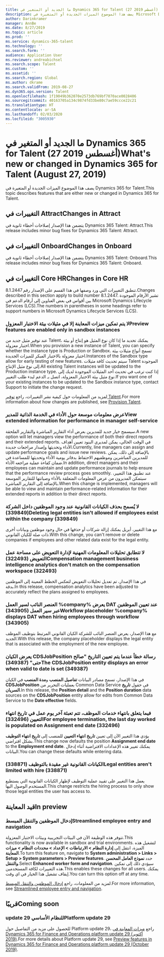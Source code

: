 ```yaml
---
title: ما الجديد أو المتغير في Dynamics 365 for Talent (27 أغسطس 2019)
description: يصف هذا الموضوع الميزات الجديدة أو المتغيرة في Microsoft Dynamics 365 for Talent.
author: Darinkramer
manager: AnnBe
ms.date: 8/27/2019
ms.topic: article
ms.prod: ''
ms.service: dynamics-365-talent
ms.technology: ''
ms.search.form: ''
audience: Application User
ms.reviewer: andreabichsel
ms.search.scope: Talent
ms.custom: ''
ms.assetid: ''
ms.search.region: Global
ms.author: dkrame
ms.search.validFrom: 2019-08-27
ms.dyn365.ops.version: Talent
ms.openlocfilehash: 1f19049b362070e2573db769bf7070ace0028406
ms.sourcegitcommit: 40163705a134c9874fd33be80c7ae59ccce22c21
ms.translationtype: HT
ms.contentlocale: ar-SA
ms.lasthandoff: 02/03/2020
ms.locfileid: "3005930"
---
```

# <a name="whats-new-or-changed-in-dynamics-365-for-talent-august-27-2019"></a><span data-ttu-id="5406c-103">ما الجديد أو المتغير في Dynamics 365 for Talent (27 أغسطس 2019)</span><span class="sxs-lookup"><span data-stu-id="5406c-103">What's new or changed in Dynamics 365 for Talent (August 27, 2019)</span></span>

<span data-ttu-id="5406c-104">يصف هذا الموضوع الميزات الجديدة أو المتغيرة في Dynamics 365 for Talent.</span><span class="sxs-lookup"><span data-stu-id="5406c-104">This topic describes features that are either new or changed in Dynamics 365 for Talent.</span></span>

## <a name="changes-in-attract"></a><span data-ttu-id="5406c-105">التغييرات في Attract</span><span class="sxs-lookup"><span data-stu-id="5406c-105">Changes in Attract</span></span>

<span data-ttu-id="5406c-106">يتضمن هذا الإصدار إصلاحات أخطاء ثانوية في Dynamics 365 Talent: Attract.</span><span class="sxs-lookup"><span data-stu-id="5406c-106">This release includes minor bug fixes for Dynamics 365 Talent: Attract.</span></span>

## <a name="changes-in-onboard"></a><span data-ttu-id="5406c-107">التغييرات في Onboard</span><span class="sxs-lookup"><span data-stu-id="5406c-107">Changes in Onboard</span></span>

<span data-ttu-id="5406c-108">يتضمن هذا الإصدار إصلاحات أخطاء ثانوية في Dynamics 365 Talent: Onboard.</span><span class="sxs-lookup"><span data-stu-id="5406c-108">This release includes minor bug fixes for Dynamics 365 Talent: Onboard.</span></span>

## <a name="changes-in-core-hr"></a><span data-ttu-id="5406c-109">التغييرات في Core HR</span><span class="sxs-lookup"><span data-stu-id="5406c-109">Changes in Core HR</span></span>

<span data-ttu-id="5406c-110">تنطبق التغييرات التي ورد وصفها في هذا القسم على الإصدار رقم 8.1.2447.</span><span class="sxs-lookup"><span data-stu-id="5406c-110">Changes described in this section apply to build number 8.1.2447.</span></span> <span data-ttu-id="5406c-111">تشير الأرقام الموجودة بين أقواس في بعض العناوين إلى أرقام الدعم في Microsoft Dynamics Lifecycle Services (LCS).</span><span class="sxs-lookup"><span data-stu-id="5406c-111">The numbers in parentheses in some headings refer to support numbers in Microsoft Dynamics Lifecycle Services (LCS).</span></span>

### <a name="preview-features-are-enabled-only-in-sandbox-instances"></a><span data-ttu-id="5406c-112">لا يتم تمكين ميزات المعاينة إلا في مثيلات بيئة الاختبار المعزول</span><span class="sxs-lookup"><span data-stu-id="5406c-112">Preview features are enabled only in sandbox instances</span></span>

<span data-ttu-id="5406c-113">عند توفير مثيل جديد من Talent‬، يمكنك تحديد ما إذا كان نوع المثيل هو إنتاج أو بيئة اختبار معزولة.</span><span class="sxs-lookup"><span data-stu-id="5406c-113">When you provision a new instance of Talent, you can specify whether the instance type is Production or Sandbox.</span></span> <span data-ttu-id="5406c-114">تسمح أنواع مثيلات بيئة اختبار معزولة بالاختبار المبكر للميزات الجديدة.</span><span class="sxs-lookup"><span data-stu-id="5406c-114">Instances of the Sandbox type allow for early testing of new features.</span></span> <span data-ttu-id="5406c-115">سيتم تحديث كافة مثيلات Talent الموجودة إلى نوع مثيل الإنتاج.</span><span class="sxs-lookup"><span data-stu-id="5406c-115">All existing Talent instances will be updated to the Production instance type.</span></span> <span data-ttu-id="5406c-116">إذا كنت ترغب في تحديث أحد المثيلات الموجودة لديك إلى نوع مثيل بيئة الاختبار المعزولة، اتصل بـ الدعم لبدء طلب التغيير.</span><span class="sxs-lookup"><span data-stu-id="5406c-116">If you want one of your existing instances to be updated to the Sandbox instance type, contact Support to initiate the change request.</span></span>

<span data-ttu-id="5406c-117">لمزيد من المعلومات حول كيفية نشر التغييرات، راجع [توفير Talent‬](./provisioning-talent.md).</span><span class="sxs-lookup"><span data-stu-id="5406c-117">For more information about how changes are published, see [Provision Talent](./provisioning-talent.md).</span></span>

### <a name="view-extended-information-for-performance-in-manager-self-service"></a><span data-ttu-id="5406c-118">عرض معلومات موسعة حول الأداء في الخدمة الذاتية للمدير</span><span class="sxs-lookup"><span data-stu-id="5406c-118">View extended information for performance in manager self-service</span></span>

<span data-ttu-id="5406c-119">سيسمح خيار جديد للمديرين بعرض أداء التقارير المباشرة والتقارير الملحقة.</span><span class="sxs-lookup"><span data-stu-id="5406c-119">A new option will let managers view the performance of both their direct reports and their extended reports.</span></span> <span data-ttu-id="5406c-120">في الوقت الحالي، يمكن لمديري البنود تعيين أهداف الأداء وتحديثها وإصدار مراجعات جديدة.</span><span class="sxs-lookup"><span data-stu-id="5406c-120">Currently, line managers can assign and update performance goals and issue new reviews.</span></span> <span data-ttu-id="5406c-121">بالإضافة إلى ذلك، يمكن للمديرين المباشرين وموظفيهم الاحتفاظ بدفاتر يومية الأداء وتحديثها للمساعدة في ضمان كفاءة عملية مراجعه الأداء.</span><span class="sxs-lookup"><span data-stu-id="5406c-121">In addition, direct managers and their employees can maintain and update performance journals to help ensure that the performance review process goes smoothly.</span></span> <span data-ttu-id="5406c-122">عند تطبيق هذا التغيير، سيتمكن المديرون من عرض المعلومات المتعلقة بالأداء وصيانتها للتقارير الموسعة بالإضافة إلى التقارير المباشرة.</span><span class="sxs-lookup"><span data-stu-id="5406c-122">When this change is implemented, managers will be able to view and maintain performance-related information for their extended reports in addition to their direct reports.</span></span>

### <a name="deleting-legal-entities-isnt-allowed-if-employees-exist-within-the-company-339849"></a><span data-ttu-id="5406c-123">لا يُسمح بحذف الكيانات القانونية عند وجود الموظفين داخل الشركة (339849)</span><span class="sxs-lookup"><span data-stu-id="5406c-123">Deleting legal entities isn't allowed if employees exist within the company (339849)</span></span>

<span data-ttu-id="5406c-124">مع هذا التغيير، أبريل يمكنك إزالة شركات أو حذفها في حال وجود موظفين وبيانات أخرى ذات صلة للكيان القانوني.</span><span class="sxs-lookup"><span data-stu-id="5406c-124">With this change, you can't remove or delete companies if employees and other related data exist for the legal entity.</span></span>

### <a name="compensation-management-business-intelligence-analytics-dont-match-on-the-compensation-workspace-322493"></a><span data-ttu-id="5406c-125">لا تتطابق تحليلات المعلومات المهنية لإدارة التعويض على مساحة عمل التعويض (322493)</span><span class="sxs-lookup"><span data-stu-id="5406c-125">Compensation management business intelligence analytics don't match on the compensation workspace (322493)</span></span>

<span data-ttu-id="5406c-126">في هذا الإصدار، تم تعديل تحليلات التعويض لتعكس الخطط المعينة إلى الموظفين بدقة.</span><span class="sxs-lookup"><span data-stu-id="5406c-126">In this release, compensation analytics have been adjusted to accurately reflect the plans assigned to employees.</span></span>

### <a name="workflow-placeholder-company-displays-dat-when-hiring-employees-through-workflow-343905"></a><span data-ttu-id="5406c-127">العنصر النائب لسير العمل %company% يعرض DAT عند تعيين الموظفين عبر سير العمل (343905)</span><span class="sxs-lookup"><span data-stu-id="5406c-127">Workflow placeholder %company% displays DAT when hiring employees through workflow (343905)</span></span>

<span data-ttu-id="5406c-128">مع هذا الإصدار، يعرض العنصر النائب للشركة الكيان القانوني المرتبط بتوظيف الموظف الجديد.</span><span class="sxs-lookup"><span data-stu-id="5406c-128">With this release, the company placeholder displays the legal entity that is associated with the employment of the new employee.</span></span>

### <a name="the-cdsjobposition-entity-displays-an-error-when-valid-to-date-is-set-349387"></a><span data-ttu-id="5406c-129">يعرض الكيان CDSJobPosition رسالة خطأ عندما يتم تعيين التاريخ "صالح حتى" (349387)</span><span class="sxs-lookup"><span data-stu-id="5406c-129">The CDSJobPosition entity displays an error when valid to date is set (349387)</span></span>

<span data-ttu-id="5406c-130">في هذا الإصدار، تسمح مصادر البيانات **تفاصيل المنصب‬** و**مدة المنصب** في الكيان **CDSJobPosition** بعمليات التحرير من Common Data Service في حقول **تاريخ السريان‬**.</span><span class="sxs-lookup"><span data-stu-id="5406c-130">In this release, the **Position detail** and the **Position duration** data sources on the **CDSJobPosition** entity allow for edits from Common Data Service to the **Date effective** fields.</span></span> 

### <a name="for-employee-termination-the-last-day-worked-is-populated-on-assignment-end-date-332496"></a><span data-ttu-id="5406c-131">فيما يتعلق بانتهاء خدمات الموظف، تتم تعبئة آخر يوم عمل في تاريخ انتهاء التعيين (332496)</span><span class="sxs-lookup"><span data-stu-id="5406c-131">For employee termination, the last day worked is populated on Assignment end date (332496)</span></span>

<span data-ttu-id="5406c-132">يؤدي هذا التغيير الآن إلى تعيين **تاريخ انتهاء التعيين** للمنصب إلى **تاريخ انتهاء التوظيف** بشكل افتراضي.</span><span class="sxs-lookup"><span data-stu-id="5406c-132">This change now defaults the position **Assignment end date** to the **Employment end date**.</span></span> <span data-ttu-id="5406c-133">يمكنك تغيير هذه الإعدادات الافتراضية أثناء إدخال البيانات.</span><span class="sxs-lookup"><span data-stu-id="5406c-133">You can change these defaults while entering data.</span></span>

### <a name="legal-entities-arent-limited-with-hire-338871"></a><span data-ttu-id="5406c-134">الكيانات القانونية غير مقيدة بالتوظيف (338871)</span><span class="sxs-lookup"><span data-stu-id="5406c-134">Legal entities aren't limited with hire (338871)</span></span>
 
<span data-ttu-id="5406c-135">يعمل هذا التغيير على تقييد عملية التوظيف لإظهار الكيانات القانونية التي يستطيع المستخدم الوصول اليها.</span><span class="sxs-lookup"><span data-stu-id="5406c-135">This change restricts the hiring process to only show those legal entities the user has access to.</span></span>  

## <a name="in-preview"></a><span data-ttu-id="5406c-136">قيد المعاينة</span><span class="sxs-lookup"><span data-stu-id="5406c-136">In preview</span></span>

### <a name="streamlined-employee-entry-and-navigation"></a><span data-ttu-id="5406c-137">إدخال الموظفين والتنقل المبسط</span><span class="sxs-lookup"><span data-stu-id="5406c-137">Streamlined employee entry and navigation</span></span>

<span data-ttu-id="5406c-138">تتوفر هذه الوظيفة الآن في البيئات التجريبية وبيئات الاختبار المعزولة.</span><span class="sxs-lookup"><span data-stu-id="5406c-138">This functionality is now available in sandbox and trial environments.</span></span> <span data-ttu-id="5406c-139">لتشغيل هذه الميزة، انتقل إلى **إدارة النظام > الارتباطات > الإعداد > محددات النظام‬ > ميزات المعاينة‬**.</span><span class="sxs-lookup"><span data-stu-id="5406c-139">To turn this feature on, navigate to **System administration > Links > Setup > System parameters > Preview features**.</span></span> <span data-ttu-id="5406c-140">حدد **نموذج العامل المحسن والتنقل‬**.</span><span class="sxs-lookup"><span data-stu-id="5406c-140">Select **Enhanced worker form and navigation**.</span></span> <span data-ttu-id="5406c-141">سيؤدي ذلك إلى تمكين هذه التغييرات لكافة المستخدمين.</span><span class="sxs-lookup"><span data-stu-id="5406c-141">This enables these changes for all users.</span></span> <span data-ttu-id="5406c-142">يمكنك إيقاف تشغيل هذا الخيار في اي وقت.</span><span class="sxs-lookup"><span data-stu-id="5406c-142">You can turn this option off at any time.</span></span>

<span data-ttu-id="5406c-143">لمزيد من المعلومات، راجع [إدخال الموظفين والتنقل المبسط‬](./streamlined-employee-entry.md).</span><span class="sxs-lookup"><span data-stu-id="5406c-143">For more information, see [Streamlined employee entry and navigation](./streamlined-employee-entry.md).</span></span>

## <a name="coming-soon"></a><span data-ttu-id="5406c-144">قريبًا</span><span class="sxs-lookup"><span data-stu-id="5406c-144">Coming soon</span></span>

### <a name="platform-update-29"></a><span data-ttu-id="5406c-145">update 29 للنظام الأساسي</span><span class="sxs-lookup"><span data-stu-id="5406c-145">Platform update 29</span></span>

<span data-ttu-id="5406c-146">للحصول على مزيد من التفاصيل حول Platform update 29، راجع [ميزات المعاينة في Dynamics 365 for Finance and Operations platform update 29 (أكتوبر 2019)](https://docs.microsoft.com/dynamics365/unified-operations/fin-and-ops/get-started/whats-new-platform-update-29).</span><span class="sxs-lookup"><span data-stu-id="5406c-146">For more details about Platform update 29, see [Preview features in Dynamics 365 for Finance and Operations platform update 29 (October 2019)](https://docs.microsoft.com/dynamics365/unified-operations/fin-and-ops/get-started/whats-new-platform-update-29).</span></span>
